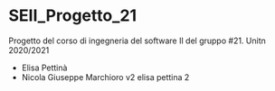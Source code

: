 # SEII_Progetto_21
Progetto del corso di ingegneria del software II del gruppo #21. Unitn 2020/2021
* Elisa Pettinà
* Nicola Giuseppe Marchioro v2
elisa pettina 2
